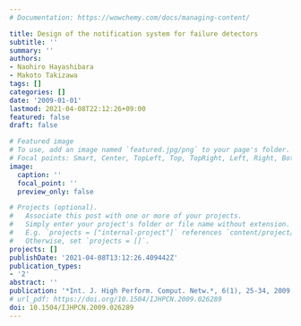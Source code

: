 ```yaml
---
# Documentation: https://wowchemy.com/docs/managing-content/

title: Design of the notification system for failure detectors
subtitle: ''
summary: ''
authors:
- Naohiro Hayashibara
- Makoto Takizawa
tags: []
categories: []
date: '2009-01-01'
lastmod: 2021-04-08T22:12:26+09:00
featured: false
draft: false

# Featured image
# To use, add an image named `featured.jpg/png` to your page's folder.
# Focal points: Smart, Center, TopLeft, Top, TopRight, Left, Right, BottomLeft, Bottom, BottomRight.
image:
  caption: ''
  focal_point: ''
  preview_only: false

# Projects (optional).
#   Associate this post with one or more of your projects.
#   Simply enter your project's folder or file name without extension.
#   E.g. `projects = ["internal-project"]` references `content/project/deep-learning/index.md`.
#   Otherwise, set `projects = []`.
projects: []
publishDate: '2021-04-08T13:12:26.409442Z'
publication_types:
- '2'
abstract: ''
publication: '*Int. J. High Perform. Comput. Netw.*, 6(1), 25-34, 2009'
# url_pdf: https://doi.org/10.1504/IJHPCN.2009.026289
doi: 10.1504/IJHPCN.2009.026289
---
```

